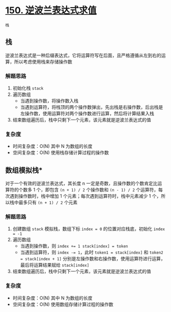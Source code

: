# [150. 逆波兰表达式求值](https://leetcode-cn.com/problems/evaluate-reverse-polish-notation/solution/)

`栈`

## 栈

逆波兰表达式是一种后缀表达式，它将运算符写在后面，且严格遵循从左到右的运算，所以考虑使用栈来存储操作数

### 解题思路

1. 初始化栈 `stack`
2. 遍历数组
    - 当遇到操作数，将操作数入栈
    - 当遇到运算符，将栈顶的两个操作数弹出，先出栈是右操作数，后出栈是左操作数，使用运算符对两个操作数进行运算，然后将计算结果入栈
3. 结束数组遍历后，栈中只剩下一个元素，该元素就是逆波兰表达式的值

### 复杂度

- 时间复杂度：O(N) 其中 N 为数组的长度
- 空间复杂度：O(N) 使用栈存储计算过程的操作数

## 数组模拟栈\*

对于一个有效的逆波兰表达式，其长度 n 一定是奇数，且操作数的个数肯定比运算符的个数多 1 个，即包含 `(n + 1) / 2` 个操作数和 `(n - 1) / 2` 个运算符，每次遇到操作数时，栈中增加 1 个元素；每次遇到运算符时，栈中元素减少 1 个，所以栈中最多只有 `(n + 1) / 2` 个元素

### 解题思路

1. 创建数组 `stack` 模拟栈，数组下标 `index = 0` 的位置对应栈底，初始化 `index = -1`
2. 遍历数组
    - 当遇到操作数，则 `index += 1 stack[index] = token`
    - 当遇到运算符，则 `index -= 1`，此时 `token1 = stack[index]` 和 `token2 = stack[index + 1]` 分别是左操作数和右操作数，使用运算符进行运算，最后将运算结果赋给 `stack[index]`
3. 结束数组遍历后，栈中只剩下一个元素，该元素就是逆波兰表达式的值

### 复杂度

- 时间复杂度：O(N) 其中 N 为数组的长度
- 空间复杂度：O(N) 使用数组存储计算过程的操作数
